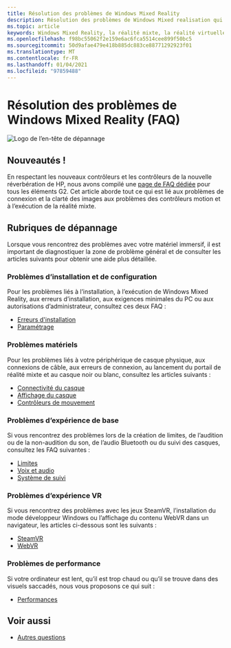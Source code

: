 ```yaml
---
title: Résolution des problèmes de Windows Mixed Reality
description: Résolution des problèmes de Windows Mixed realisation qui va au-delà de notre documentation de support technique standard.
ms.topic: article
keywords: Windows Mixed Reality, la réalité mixte, la réalité virtuelle, VR, MR, dépannage, erreurs, aide, support
ms.openlocfilehash: f98bc55062f2e159e6ac6fca5514cee899f50bc5
ms.sourcegitcommit: 50d9afae479e418b885dc883ce88771292923f01
ms.translationtype: MT
ms.contentlocale: fr-FR
ms.lasthandoff: 01/04/2021
ms.locfileid: "97859488"
---
```

# <a name="troubleshooting-windows-mixed-reality-faqs"></a>Résolution des problèmes de Windows Mixed Reality (FAQ)

![Logo de l’en-tête de dépannage](images/1050px-Mixedrealityportal.png)

## <a name="whats-new"></a>Nouveautés !

En respectant les nouveaux contrôleurs et les contrôleurs de la nouvelle réverbération de HP, nous avons compilé une [page de FAQ dédiée](reverbG2-faq.md) pour tous les éléments G2. Cet article aborde tout ce qui est lié aux problèmes de connexion et la clarté des images aux problèmes des contrôleurs motion et à l’exécution de la réalité mixte.

## <a name="troubleshooting-topics"></a>Rubriques de dépannage

Lorsque vous rencontrez des problèmes avec votre matériel immersif, il est important de diagnostiquer la zone de problème général et de consulter les articles suivants pour obtenir une aide plus détaillée. 

### <a name="installation-and-setup-issues"></a>Problèmes d’installation et de configuration

Pour les problèmes liés à l’installation, à l’exécution de Windows Mixed Reality, aux erreurs d’installation, aux exigences minimales du PC ou aux autorisations d’administrateur, consultez ces deux FAQ :

- [Erreurs d'installation](installation_errors.md)
- [Paramétrage](wmr-setup-faq.md)

### <a name="hardware-issues"></a>Problèmes matériels

Pour les problèmes liés à votre périphérique de casque physique, aux connexions de câble, aux erreurs de connexion, au lancement du portail de réalité mixte et au casque noir ou blanc, consultez les articles suivants :

- [Connectivité du casque](headset-connectivity.md)
- [Affichage du casque](headset-display.md)
- [Contrôleurs de mouvement](motion-controller-problems.md)

### <a name="core-experience-issues"></a>Problèmes d’expérience de base

Si vous rencontrez des problèmes lors de la création de limites, de l’audition ou de la non-audition du son, de l’audio Bluetooth ou du suivi des casques, consultez les FAQ suivantes :

- [Limites](boundary-questions.md)
- [Voix et audio](speech-and-audio.md)
- [Système de suivi](tracking.md)

### <a name="vr-experience-issues"></a>Problèmes d’expérience VR

Si vous rencontrez des problèmes avec les jeux SteamVR, l’installation du mode développeur Windows ou l’affichage du contenu WebVR dans un navigateur, les articles ci-dessous sont les suivants :

- [SteamVR](steamvr-questions.md)
- [WebVR](webvr-questions.md)

### <a name="performance-issues"></a>Problèmes de performance 

Si votre ordinateur est lent, qu’il est trop chaud ou qu’il se trouve dans des visuels saccadés, nous vous proposons ce qui suit :

- [Performances](performance-questions.md)

## <a name="see-also"></a>Voir aussi
- [Autres questions](other-questions.md)
